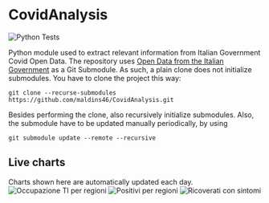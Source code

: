# CovidAnalysis
![Python Tests](https://github.com/maldins46/CovidAnalysis/workflows/Python%20Tests/badge.svg)

Python module used to extract relevant information from Italian Government Covid Open Data. The repository uses [Open Data from the Italian Government](https://github.com/pcm-dpc/COVID-19) as a Git Submodule. As such, a plain clone does not initialize submodules. You have to clone the project this way:

```
git clone --recurse-submodules https://github.com/maldins46/CovidAnalysis.git 
```
Besides performing the clone, also recursively initialize submodules. Also, the submodule have to be updated manually periodically, by using

```
git submodule update --remote --recursive
```

## Live charts
Charts shown here are automatically updated each day.
![Occupazione TI per regioni](https://github.com/maldins46/CovidAnalysis/releases/latest/download/ti_per_regioni.png)
![Positivi per regioni](https://github.com/maldins46/CovidAnalysis/releases/latest/download/positivi_per_regioni.png)
![Ricoverati con sintomi](https://github.com/maldins46/CovidAnalysis/releases/latest/download/ricoverati_con_sintomi.png)
